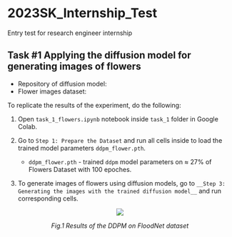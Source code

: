 # 2023SK_Internship_Test
Entry test for research engineer internship  

## Task #1 Applying the diffusion model for generating images of flowers

- Repository of diffusion model: 
- Flower images dataset: 

To replicate the results of the experiment, do the following: 
1. Open `task_1_flowers.ipynb` notebook inside `task_1` folder in Google Colab.

2. Go to `Step 1: Prepare the Dataset` and run all cells inside to load the trained model parameters `ddpm_flower.pth`.
    - `ddpm_flower.pth` - trained `ddpm` model parameters on $\approx$ 27% of Flowers Dataset with 100 epoches.
    
3. To generate images of flowers using diffusion models, go to `__Step 3: Generating the images with the trained diffusion model__` and run corresponding cells.


<p align="center">
  <img src="figures/floodnet.png">
</p>
<p align="center">   
   <em> Fig.1 Results of the DDPM on FloodNet dataset </em>
</p>

